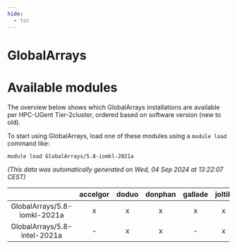 ```yaml
---
hide:
  - toc
---
```


GlobalArrays
============

# Available modules


The overview below shows which GlobalArrays installations are available per HPC-UGent Tier-2cluster, ordered based on software version (new to old).

To start using GlobalArrays, load one of these modules using a `module load` command like:

```shell
module load GlobalArrays/5.8-iomkl-2021a
```

*(This data was automatically generated on Wed, 04 Sep 2024 at 13:22:07 CEST)*  

| |accelgor|doduo|donphan|gallade|joltik|shinx|skitty|
| :---: | :---: | :---: | :---: | :---: | :---: | :---: | :---: |
|GlobalArrays/5.8-iomkl-2021a|x|x|x|x|x|-|x|
|GlobalArrays/5.8-intel-2021a|-|x|x|-|x|-|x|
